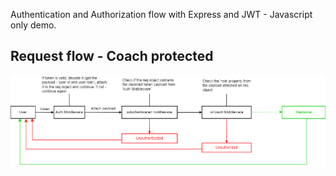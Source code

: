 Authentication and Authorization flow with Express and JWT - Javascript only demo.

<h2>Request flow - Coach protected</h2>

<img src="/screenshots/request-flow.png"/>